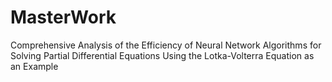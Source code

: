 # MasterWork
Comprehensive Analysis of the Efficiency of Neural Network Algorithms for Solving Partial Differential Equations Using the Lotka-Volterra Equation as an Example
